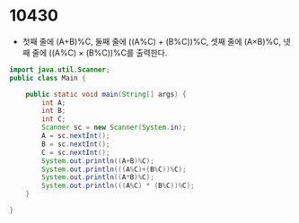 # 10430
+ 첫째 줄에 (A+B)%C, 둘째 줄에 ((A%C) + (B%C))%C, 셋째 줄에 (A×B)%C, 넷째 줄에 ((A%C) × (B%C))%C를 출력한다.
```JAVA
import java.util.Scanner;
public class Main {

	public static void main(String[] args) {
		int A;
		int B;
		int C;
		Scanner sc = new Scanner(System.in);
		A = sc.nextInt();
		B = sc.nextInt();
		C = sc.nextInt();
		System.out.println((A+B)%C);
		System.out.println(((A%C)+(B%C))%C);
		System.out.println((A*B)%C);
		System.out.println(((A%C) * (B%C))%C);
	}

}
```
